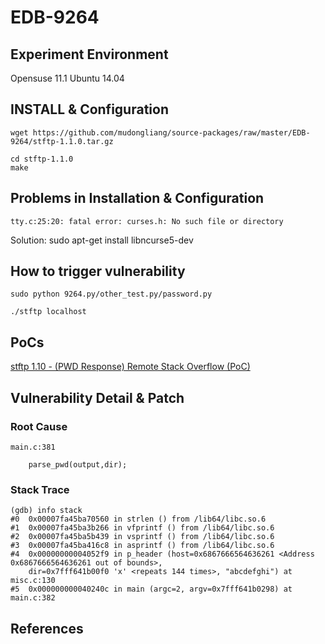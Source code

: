 # EDB-9264

## Experiment Environment

Opensuse 11.1
Ubuntu 14.04

## INSTALL & Configuration

```
wget https://github.com/mudongliang/source-packages/raw/master/EDB-9264/stftp-1.1.0.tar.gz

cd stftp-1.1.0
make
```

## Problems in Installation & Configuration
```
tty.c:25:20: fatal error: curses.h: No such file or directory
```
Solution: sudo apt-get install libncurse5-dev

## How to trigger vulnerability

```
sudo python 9264.py/other_test.py/password.py

./stftp localhost
```

## PoCs

[stftp 1.10 - (PWD Response) Remote Stack Overflow (PoC)](https://www.exploit-db.com/exploits/9264/)

## Vulnerability Detail & Patch

### Root Cause

```
main.c:381

	parse_pwd(output,dir);
```

### Stack Trace

```
(gdb) info stack
#0  0x00007fa45ba70560 in strlen () from /lib64/libc.so.6
#1  0x00007fa45ba3b266 in vfprintf () from /lib64/libc.so.6
#2  0x00007fa45ba5b439 in vsprintf () from /lib64/libc.so.6
#3  0x00007fa45ba416c8 in asprintf () from /lib64/libc.so.6
#4  0x00000000004052f9 in p_header (host=0x6867666564636261 <Address 0x6867666564636261 out of bounds>, 
    dir=0x7fff641b00f0 'x' <repeats 144 times>, "abcdefghi") at misc.c:130
#5  0x000000000040240c in main (argc=2, argv=0x7fff641b0298) at main.c:382
```

## References
